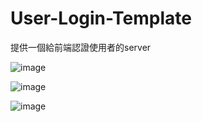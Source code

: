 # User-Login-Template
提供一個給前端認證使用者的server

![image](https://github.com/liyo1242/User-Login-Template/blob/master/img/cands.PNG)

![image](https://github.com/liyo1242/User-Login-Template/blob/master/img/f.PNG)

![image](https://github.com/liyo1242/User-Login-Template/blob/master/img/st.PNG)
